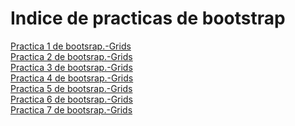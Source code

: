 # Indice de practicas de bootstrap
<a href="https://SebShimizu.github.io/Practica1.html">Practica 1 de bootsrap.-Grids</a><br>
<a href="https://SebShimizu.github.io/practica1bootstrap.html">Practica 2 de bootsrap.-Grids</a><br>
<a href="https://SebShimizu.github.io/practica1bootstrap.html">Practica 3 de bootsrap.-Grids</a><br>
<a href="https://SebShimizu.github.io/practica1bootstrap.html">Practica 4 de bootsrap.-Grids</a><br>
<a href="https://SebShimizu.github.io/practica1bootstrap.html">Practica 5 de bootsrap.-Grids</a><br>
<a href="https://SebShimizu.github.io/practica1bootstrap.html">Practica 6 de bootsrap.-Grids</a><br>
<a href="https://SebShimizu.github.io/practica1bootstrap.html">Practica 7 de bootsrap.-Grids</a><br>
